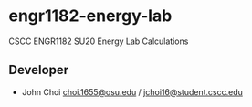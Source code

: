 # engr1182-energy-lab
CSCC ENGR1182 SU20 Energy Lab Calculations

## Developer
* John Choi choi.1655@osu.edu / jchoi16@student.cscc.edu
